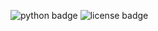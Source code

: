 ![python badge](https://img.shields.io/badge/language-python-blue)
![license badge](https://img.shields.io/badge/license-GPL--2.0--license-red)
